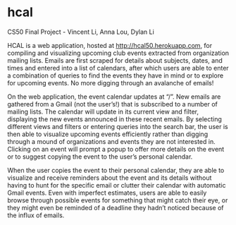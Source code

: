 # hcal #
CS50 Final Project - Vincent Li, Anna Lou, Dylan Li

HCAL is a web application, hosted at http://hcal50.herokuapp.com, for compiling and visualizing upcoming club events extracted from organization mailing lists. Emails are first scraped for details about subjects, dates, and times and entered into a list of calendars, after which users are able to enter a combination of queries to find the events they have in mind or to explore for upcoming events. No more digging through an avalanche of emails!  

On the web application, the event calendar updates at “/”. New emails are gathered from a Gmail (not the user’s!) that is subscribed to a number of mailing lists. The calendar will update in its current view and filter, displaying the new events announced in these recent emails. By selecting different views and filters or entering queries into the search bar, the user is then able to visualize upcoming events efficiently rather than digging through a mound of organizations and events they are not interested in. Clicking on an event will prompt a popup to offer more details on the event or to suggest copying the event to the user’s personal calendar.  

When the user copies the event to their personal calendar, they are able to visualize and receive reminders about the event and its details without having to hunt for the specific email or clutter their calendar with automatic Gmail events. Even with imperfect estimates, users are able to easily browse through possible events for something that might catch their eye, or they might even be reminded of a deadline they hadn’t noticed because of the influx of emails.  
